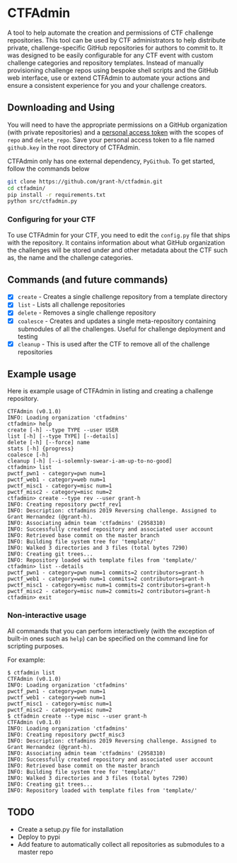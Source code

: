 # CTFAdmin

A tool to help automate the creation and permissions of CTF challenge repositories.
This tool can be used by CTF administrators to help distribute private, challenge-specific GitHub repositories for authors to commit to.
It was designed to be easily configurable for any CTF event with custom challenge categories and repository templates.
Instead of manually provisioning challenge repos using bespoke shell scripts and the GitHub web interface, use or extend CTFAdmin to automate your actions and ensure a consistent experience for you and your challenge creators.

## Downloading and Using

You will need to have the appropriate permissions on a GitHub organization (with private repositories) and a [personal access token](https://help.github.com/articles/creating-a-personal-access-token-for-the-command-line/) with the scopes of `repo` and `delete_repo`. Save your personal access token to a file named `github.key` in the root directory of CTFAdmin.

CTFAdmin only has one external dependency, `PyGithub`. To get started, follow the commands below

```sh
git clone https://github.com/grant-h/ctfadmin.git
cd ctfadmin/
pip install -r requirements.txt
python src/ctfadmin.py
```

### Configuring for your CTF
To use CTFAdmin for your CTF, you need to edit the `config.py` file that ships with the repository. It contains information about what GitHub organization the challenges will be stored under and other metadata about the CTF such as, the name and the challenge categories.

## Commands (and future commands)

- [X] `create` - Creates a single challenge repository from a template directory
- [X] `list` - Lists all challenge repositories
- [X] `delete` - Removes a single challenge repository
- [X] `coalesce` - Creates and updates a single meta-repository containing submodules of all the challenges. Useful for challenge deployment and testing
- [X] `cleanup` - This is used after the CTF to remove all of the challenge repositories

## Example usage
Here is example usage of CTFAdmin in listing and creating a challenge repository.

```
CTFAdmin (v0.1.0)
INFO: Loading organization 'ctfadmins'
ctfadmin> help
create [-h] --type TYPE --user USER
list [-h] [--type TYPE] [--details]
delete [-h] [--force] name
stats [-h] {progress}
coalesce [-h]
cleanup [-h] [--i-solemnly-swear-i-am-up-to-no-good]
ctfadmin> list
pwctf_pwn1 - category=pwn num=1
pwctf_web1 - category=web num=1
pwctf_misc1 - category=misc num=1
pwctf_misc2 - category=misc num=2
ctfadmin> create --type rev --user grant-h
INFO: Creating repository pwctf_rev1
INFO: Description: ctfadmins 2019 Reversing challenge. Assigned to Grant Hernandez (@grant-h).
INFO: Associating admin team 'ctfadmins' (2958310)
INFO: Successfully created repository and associated user account
INFO: Retrieved base commit on the master branch
INFO: Building file system tree for 'template/'
INFO: Walked 3 directories and 3 files (total bytes 7290)
INFO: Creating git trees...
INFO: Repository loaded with template files from 'template/'
ctfadmin> list --details
pwctf_pwn1 - category=pwn num=1 commits=2 contributors=grant-h
pwctf_web1 - category=web num=1 commits=2 contributors=grant-h
pwctf_misc1 - category=misc num=1 commits=2 contributors=grant-h
pwctf_misc2 - category=misc num=2 commits=2 contributors=grant-h
ctfadmin> exit
```

### Non-interactive usage
All commands that you can perform interactively (with the exception of built-in ones such as `help`) can be specified on the command line for scripting purposes.

For example:
```
$ ctfadmin list
CTFAdmin (v0.1.0)
INFO: Loading organization 'ctfadmins'
pwctf_pwn1 - category=pwn num=1
pwctf_web1 - category=web num=1
pwctf_misc1 - category=misc num=1
pwctf_misc2 - category=misc num=2
$ ctfadmin create --type misc --user grant-h
CTFAdmin (v0.1.0)
INFO: Loading organization 'ctfadmins'
INFO: Creating repository pwctf_misc3
INFO: Description: ctfadmins 2019 Reversing challenge. Assigned to Grant Hernandez (@grant-h).
INFO: Associating admin team 'ctfadmins' (2958310)
INFO: Successfully created repository and associated user account
INFO: Retrieved base commit on the master branch
INFO: Building file system tree for 'template/'
INFO: Walked 3 directories and 3 files (total bytes 7290)
INFO: Creating git trees...
INFO: Repository loaded with template files from 'template/'
```

## TODO
* Create a setup.py file for installation
* Deploy to pypi
* Add feature to automatically collect all repositories as submodules to a master repo

